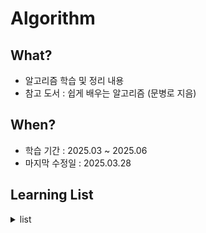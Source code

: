 # Algorithm

## What?

- 알고리즘 학습 및 정리 내용
- 참고 도서 : 쉽게 배우는 알고리즘 (문병로 지음)

## When?

- 학습 기간 : 2025.03 ~ 2025.06
- 마지막 수정일 : 2025.03.28

## Learning List

<details>
    <summary>list
    </summary>

- ch00 [알고리즘 개요](https://github.com/BangYunseo/TIL/blob/main/ComputerScience/Algorithm/ch00_WhatIsAlgorithm.md)
- ch01 [점근적 분석](https://github.com/BangYunseo/TIL/blob/main/ComputerScience/Algorithm/ch01_AsymptoticAnalysis.md)
- ch02 [점화식](https://github.com/BangYunseo/TIL/blob/main/ComputerScience/Algorithm/ch02_RecurrenceRelation.md)
- ch03 [기본 정렬 알고리즘](https://github.com/BangYunseo/TIL/blob/main/ComputerScience/Algorithm/ch03_BasicSorting.md)
 
  
</details>
